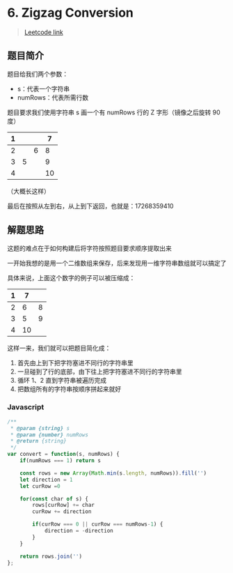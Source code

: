 # 6. Zigzag Conversion

> [Leetcode link](https://leetcode.com/problems/zigzag-conversion/)

## 题目简介

题目给我们两个参数：

- s：代表一个字符串
- numRows：代表所需行数

题目要求我们使用字符串 s 画一个有 numRows 行的 Z 字形（镜像之后旋转 90 度）

| 1    |      |      | 7    |
| ---- | ---- | ---- | ---- |
| 2    |      | 6    | 8    |
| 3    | 5    |      | 9    |
| 4    |      |      | 10   |

（大概长这样）

最后在按照从左到右，从上到下返回，也就是：17268359410

## 解题思路

这题的难点在于如何构建后将字符按照题目要求顺序提取出来

一开始我想的是用一个二维数组来保存，后来发现用一维字符串数组就可以搞定了

具体来说，上面这个数字的例子可以被压缩成：

| 1    | 7    |      |
| ---- | ---- | ---- |
| 2    | 6    | 8    |
| 3    | 5    | 9    |
| 4    | 10   |      |

这样一来，我们就可以把题目简化成：

1. 首先由上到下把字符塞进不同行的字符串里
2. 一旦碰到了行的底部，由下往上把字符塞进不同行的字符串里
3. 循环 1、2 直到字符串被遍历完成
4. 把数组所有的字符串按顺序拼起来就好

### Javascript

```js
/**
 * @param {string} s
 * @param {number} numRows
 * @return {string}
 */
var convert = function(s, numRows) {
    if(numRows === 1) return s

    const rows = new Array(Math.min(s.length, numRows)).fill('')
    let direction = 1
    let curRow =0

    for(const char of s) {
        rows[curRow] += char
        curRow += direction

        if(curRow === 0 || curRow === numRows-1) {
            direction = -direction
        }
    }

    return rows.join('')
};
```

